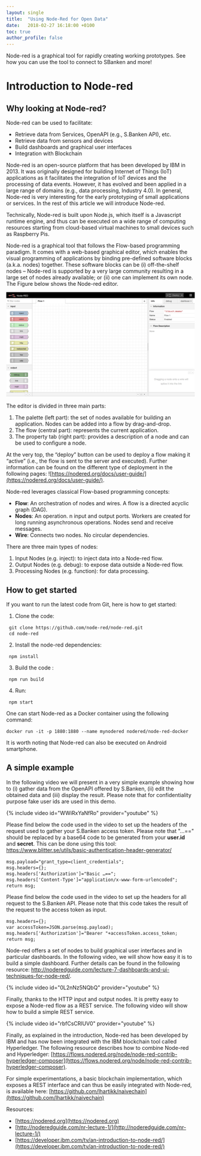 ```yaml
---
layout: single
title:  "Using Node-Red for Open Data"
date:   2018-02-27 16:18:00 +0100
toc: true
author_profile: false
---
```

Node-red is a graphical tool for rapidly creating working prototypes. See how you can use the tool to connect to SBanken and more!

# Introduction to Node-red 

## Why looking at Node-red?
Node-red can be used to facilitate:
* Retrieve data from Services, OpenAPI (e.g., S.Banken API), etc.
* Retrieve data from sensors and devices
* Build dashboards and graphical user interfaces
* Integration with Blockchain

Node-red is an open-source platform that has been developed by IBM in 2013. It was originally designed for building Internet of Things (IoT) applications as it facilitates the integration of IoT devices and the processing of data events. However, it has evolved and been applied in a large range of domains (e.g., data processing, Industry 4.0). In general, Node-red is very interesting for the early prototyping of small applications or services. In the rest of this article we will introduce Node-red.

Technically, Node-red is built upon Node.js, which itself is a Javascript runtime engine, and thus can be executed on a wide range of computing resources starting from cloud-based virtual machines to small devices such as Raspberry Pis. 

Node-red is a graphical tool that follows the Flow-based programming paradigm.  It comes with a web-based graphical editor, which enables the visual programming of applications by binding pre-defined software blocks (a.k.a. nodes) together. These software blocks can be (i) off-the-shelf nodes – Node-red is supported by a very large community resulting in a large set of nodes already available; or (ii) one can implement its own node. The Figure below shows the Node-red editor. 

![Node-red editor](/assets/images/editor.png)

The editor is divided in three main parts:
1.	The palette (left part): the set of nodes available for building an application. Nodes can be added into a flow by drag-and-drop.
2.	The flow (central part): represents the current application.
3.	The property tab (right part): provides a description of a node and can be used to configure a node.

At the very top, the “deploy” button can be used to deploy a flow making it “active” (i.e., the flow is sent to the server and executed). Further information can be found on the different type of deployment in the following pages: ![https://nodered.org/docs/user-guide/](https://nodered.org/docs/user-guide/).

Node-red leverages classical Flow-based programming concepts:
* **Flow**: An orchestration of nodes and wires. A flow is a directed acyclic graph (DAG).
* **Nodes**: An operation. n input and output ports. Workers are created for long running asynchronous operations. Nodes send and receive messages.
* **Wire**: Connects two nodes. No circular dependencies.  

There are three main types of nodes:
1.	Input Nodes (e.g. inject): to inject data into a Node-red flow.
2.	Output Nodes (e.g. debug): to expose data outside a Node-red flow.
3.	Processing Nodes (e.g. function): for data processing.

## How to get started
If you want to run the latest code from Git, here is how to get started:
1.	Clone the code:
```
 git clone https://github.com/node-red/node-red.git
 cd node-red
```

2.	Install the node-red dependencies:
```
 npm install
```

3.	Build the code :
```
 npm run build
```

4.	Run:
```
 npm start
```

One can start Node-red as a Docker container using the following command:
```
docker run -it -p 1880:1880 --name mynodered nodered/node-red-docker
```

It is worth noting that Node-red can also be executed on Android smartphone.

## A simple example

In the following video we will present in a very simple example showing how to (i) gather data from the OpenAPI offered by S.Banken, (ii) edit the obtained data and (iii) display the result. Please note that for confidentiality purpose fake user ids are used in this demo.

{% include video id="WWiRxYaNfRo" provider="youtube" %}

Please find below the code used in the video to set up the headers of the request used to gather your S.Banken access token. Please note that "…==" should be replaced by a base64 code to be generated from  your **user.id** and **secret**. This can be done using this tool: https://www.blitter.se/utils/basic-authentication-header-generator/

```
msg.payload="grant_type=client_credentials";
msg.headers={};
msg.headers['Authorization']="Basic …==";
msg.headers['Content-Type']="application/x-www-form-urlencoded";
return msg;
```

Please find below the code used in the video to set up the headers for all request to the S.Banken API. Please note that this code takes the result of the request to the access token as input.
```
msg.headers={};
var accessToken=JSON.parse(msg.payload);
msg.headers['Authorization']="Bearer "+accessToken.access_token;
return msg;
```

Node-red offers a set of nodes to build graphical user interfaces and in particular dashboards. In the following video, we will show how easy it is to build a simple dashboard. Further details can be found in the following resource: http://noderedguide.com/lecture-7-dashboards-and-ui-techniques-for-node-red/.

{% include video id="0L2nNz5NQbQ" provider="youtube" %}

Finally, thanks to the HTTP input and output nodes. It is pretty easy to expose a Node-red flow as a REST service. The following video will show how to build a simple REST service.

{% include video id="rbfCsCRlUV0" provider="youtube" %}

Finally, as explained in the introduction, Node-red has been developed by IBM and has now been integrated with the IBM blockchain tool called Hyperledger. The following resource describes how to combine Node-red and Hyperledger: [https://flows.nodered.org/node/node-red-contrib-hyperledger-composer](https://flows.nodered.org/node/node-red-contrib-hyperledger-composer).

For simple experimentations, a basic blockchain implementation, which exposes a REST interface and can thus be easily integrated with Node-red, is available here:  [https://github.com/lhartikk/naivechain](https://github.com/lhartikk/naivechain)


Resources:
* [https://nodered.org](https://nodered.org)
* [http://noderedguide.com/nr-lecture-1/](http://noderedguide.com/nr-lecture-1/)
* [https://developer.ibm.com/tv/an-introduction-to-node-red/](https://developer.ibm.com/tv/an-introduction-to-node-red/)
